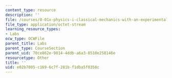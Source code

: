 ```yaml
---
content_type: resource
description: ''
file: /courses/8-01x-physics-i-classical-mechanics-with-an-experimental-focus-fall-2002/e02b7805c1696c7f281bf1dba5f0358c_problem_LVPS.pdf
file_type: application/octet-stream
learning_resource_types:
- Labs
ocw_type: OCWFile
parent_title: Labs
parent_type: CourseSection
parent_uid: 70ce862e-9814-4ddb-a6a3-0510e258146e
resourcetype: Other
title: ''
uid: e02b7805-c169-6c7f-281b-f1dba5f0358c
---
```

